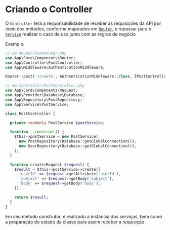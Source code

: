 # Criando o Controller

O `Controller` terá a responsabilidade de receber as requisições da API por meio dos métodos, conforme mapeados em [`Router`](rotas.md), e repassar para o [`Service`](service.md) realizar o caso de uso junto com as regras de negócio

Exemplo:
```php
// Em Router/PostRouter.php
use App\Core\Components\Router;
use App\Controller\PostController;
use App\Middleware\AuthenticationMiddleware;

Router::post('/create', AuthenticationMiddleware::class, [PostController::class, 'create']);

// Em Controller/PostController.php
use App\Core\Components\Request;
use App\Provider\Database\Database;
use App\Repository\PostRepository;
use App\Service\PostService;

class PostController {

  private readonly PostService $postService;

  function __construct() {
    $this->postService = new PostService(
      new PostRepository(Database::getGlobalConnection()),
      new UserRepository(Database::getGlobalConnection()),
    );
  }

  function create(Request $request) {
    $result = $this->postService->create([
      'userId' => $request->getAttribute('userId'),
      'subject' => $request->getBody('subject'),
      'body' => $request->getBody('body'),
    ]);

    return $result;
  }
}
```

Em seu método construtor, é realizado a instância dos serviços, bem como a preparação do estado da classe para assim receber a requisição